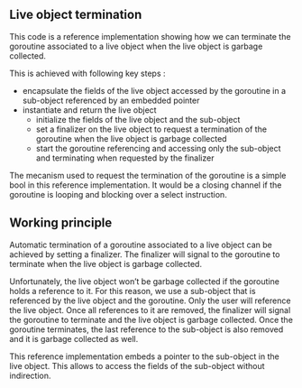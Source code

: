 Live object termination
-----------------------

This code is a reference implementation showing how we can terminate the 
goroutine associated to a live object when the live object is garbage collected.

This is achieved with following key steps :

- encapsulate the fields of the live object accessed by the goroutine in a sub-object 
  referenced by an embedded pointer
- instantiate and return the live object 
  - initialize the fields of the live object and the sub-object
  - set a finalizer on the live object to request a termination of the goroutine when
    the live object is garbage collected
  - start the goroutine referencing and accessing only the sub-object and
    terminating when requested by the finalizer

The mecanism used to request the termination of the goroutine is a simple bool in this
reference implementation. It would be a closing channel if the goroutine is looping and 
blocking over a select instruction.

## Working principle

Automatic termination of a goroutine associated to a live object can be achieved by setting 
a finalizer. The finalizer will signal to the goroutine to terminate when the live object 
is garbage collected. 

Unfortunately, the live object won’t be garbage collected if the goroutine holds a reference 
to it. For this reason, we use a sub-object that is referenced by the live object and the
goroutine. Only the user will reference the live object. Once all references to it are
removed, the finalizer will signal the goroutine to terminate and the live object is garbage
collected. Once the goroutine terminates, the last reference to the sub-object is also removed 
and it is garbage collected as well. 

This reference implementation embeds a pointer to the sub-object in the live object. This
allows to access the fields of the sub-object without indirection.